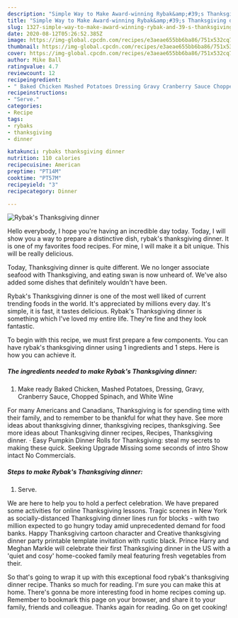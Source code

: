 ```yaml
---
description: "Simple Way to Make Award-winning Rybak&amp;#39;s Thanksgiving dinner"
title: "Simple Way to Make Award-winning Rybak&amp;#39;s Thanksgiving dinner"
slug: 1327-simple-way-to-make-award-winning-rybak-and-39-s-thanksgiving-dinner
date: 2020-08-12T05:26:52.385Z
image: https://img-global.cpcdn.com/recipes/e3aeae655bb6ba86/751x532cq70/rybaks-thanksgiving-dinner-recipe-main-photo.jpg
thumbnail: https://img-global.cpcdn.com/recipes/e3aeae655bb6ba86/751x532cq70/rybaks-thanksgiving-dinner-recipe-main-photo.jpg
cover: https://img-global.cpcdn.com/recipes/e3aeae655bb6ba86/751x532cq70/rybaks-thanksgiving-dinner-recipe-main-photo.jpg
author: Mike Ball
ratingvalue: 4.7
reviewcount: 12
recipeingredient:
- " Baked Chicken Mashed Potatoes Dressing Gravy Cranberry Sauce Chopped Spinach and White Wine"
recipeinstructions:
- "Serve."
categories:
- Recipe
tags:
- rybaks
- thanksgiving
- dinner

katakunci: rybaks thanksgiving dinner 
nutrition: 110 calories
recipecuisine: American
preptime: "PT14M"
cooktime: "PT57M"
recipeyield: "3"
recipecategory: Dinner

---
```



![Rybak&#39;s Thanksgiving dinner](https://img-global.cpcdn.com/recipes/e3aeae655bb6ba86/751x532cq70/rybaks-thanksgiving-dinner-recipe-main-photo.jpg)

Hello everybody, I hope you're having an incredible day today. Today, I will show you a way to prepare a distinctive dish, rybak&#39;s thanksgiving dinner. It is one of my favorites food recipes. For mine, I will make it a bit unique. This will be really delicious.

Today, Thanksgiving dinner is quite different. We no longer associate seafood with Thanksgiving, and eating swan is now unheard of. We&#39;ve also added some dishes that definitely wouldn&#39;t have been.

Rybak&#39;s Thanksgiving dinner is one of the most well liked of current trending foods in the world. It's appreciated by millions every day. It's simple, it is fast, it tastes delicious. Rybak&#39;s Thanksgiving dinner is something which I've loved my entire life. They're fine and they look fantastic.


To begin with this recipe, we must first prepare a few components. You can have rybak&#39;s thanksgiving dinner using 1 ingredients and 1 steps. Here is how you can achieve it.

<!--inarticleads1-->

##### The ingredients needed to make Rybak&#39;s Thanksgiving dinner:

1. Make ready  Baked Chicken, Mashed Potatoes, Dressing, Gravy, Cranberry Sauce, Chopped Spinach, and White Wine


For many Americans and Canadians, Thanksgiving is for spending time with their family, and to remember to be thankful for what they have. See more ideas about thanksgiving dinner, thanksgiving recipes, thanksgiving. See more ideas about Thanksgiving dinner recipes, Recipes, Thanksgiving dinner. · Easy Pumpkin Dinner Rolls for Thanksgiving: steal my secrets to making these quick. Seeking Upgrade Missing some seconds of intro Show intact No Commercials. 

<!--inarticleads2-->

##### Steps to make Rybak&#39;s Thanksgiving dinner:

1. Serve.


We are here to help you to hold a perfect celebration. We have prepared some activities for online Thanksgiving lessons. Tragic scenes in New York as socially-distanced Thanksgiving dinner lines run for blocks - with two million expected to go hungry today amid unprecedented demand for food banks. Happy Thanksgiving cartoon character and Creative thanksgiving dinner party printable template invitation with rustic black. Prince Harry and Meghan Markle will celebrate their first Thanksgiving dinner in the US with a &#39;quiet and cosy&#39; home-cooked family meal featuring fresh vegetables from their. 

So that's going to wrap it up with this exceptional food rybak&#39;s thanksgiving dinner recipe. Thanks so much for reading. I'm sure you can make this at home. There's gonna be more interesting food in home recipes coming up. Remember to bookmark this page on your browser, and share it to your family, friends and colleague. Thanks again for reading. Go on get cooking!
